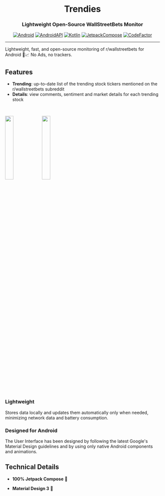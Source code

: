 <div align="center">
 
# Trendies

### Lightweight Open-Source WallStreetBets Monitor

[![Android](https://img.shields.io/badge/Android-grey?logo=android&style=flat)](https://www.android.com/)
[![AndroidAPI](https://img.shields.io/badge/API-23%2B-brightgreen.svg?style=flat)](https://www.android.com/)
[![Kotlin](https://img.shields.io/badge/kotlin-1.7.20-blue.svg?logo=kotlin)](https://kotlinlang.org)
[![JetpackCompose](https://img.shields.io/badge/Jetpack%20Compose-1.3.3-yellow)](https://developer.android.com/jetpack/compose)
[![CodeFactor](https://www.codefactor.io/repository/github/xmcnulty/wsb-trendies/badge)](https://www.codefactor.io/repository/github/xmcnulty/wsb-trendies)

</div>

 ----

Lightweight, fast, and open-source monitoring of r/wallstreetbets for Android 📱📈 No Ads, no trackers.

## Features

- **Trending**: up-to-date list of the trending stock tickers mentioned on the r/wallstreetbets subreddit
- **Details**: view comments, sentiment and market details for each trending stock

<br>

<p float="left">
  <img src="https://github.com/xmcnulty/wsb-trendies/blob/develop/metadata/images/list-screenshot.png" width="23%" />
  <img src="https://github.com/xmcnulty/wsb-trendies/blob/develop/metadata/images/detail-screenshot.png" width="23%" />
</p>


### Lightweight
Stores data locally and updates them automatically only when needed, minimizing network data and battery consumption.

### Designed for Android
The User Interface has been designed by following the latest Google's Material Design guidelines and by using only native Android components and animations.


## Technical Details

- **100% Jetpack Compose** 🚀

- **Material Design 3** 💎